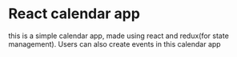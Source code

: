 # React calendar app

this is a simple calendar app, made using react and redux(for state management). Users can also create events in this calendar app
